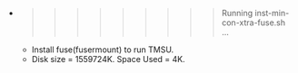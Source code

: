 * >>>>>>>>> Running inst-min-con-xtra-fuse.sh ...
  * Install fuse(fusermount) to run TMSU.
  * Disk size = 1559724K. Space Used = 4K.
